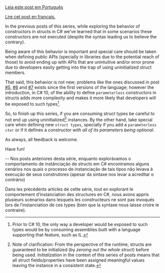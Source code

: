 [Leia este post em Português](https://programing-fun.blogspot.com/2023/05/uma-funcionalidade-do-cecilifier-pouco.html)

[Lire cet post en français.](https://programing-fun.blogspot.com/2023/05/little-unknown-cecilifier-feature.html)

<script>
populateToc("https://gist.githubusercontent.com/adrianoc/3e3a5159d438ea953c46f5a28a417a37/raw/179c99b21f9036026d8073a6e03e83c9b2aed1d4/struct_posts_toc.en.json", 'struct-series-toc');
</script>

<div id="struct-series-toc">

In the previous posts of this series, while exploring the behavior of constructors in structs in C# we've learned that in some scenarios these constructors are not executed (despite the syntax leading us to believe the contrary). 

Being aware of this behavior is important and special care should be taken when defining public APIs (specially in libraries due to the potential reach of those) to avoid ending up with APIs that are unintuitive and/or error prone due to developers easily getting into the trap of using uninitialized struct members.

That said, this behavior is not new; problems like the ones discussed in post [#5](https://programing-fun.blogspot.com/2023/12/structs-in-c-are-fun-part-59-other.html), [#6](https://programing-fun.blogspot.com/2024/01/structs-in-c-are-fun-part-69-struct.html) and [#7]() exists since the first versions of the language; however the introduction, in C# 10, of the ability to define `parameterless` constructors in structs adds more complexity and makes it more likely that developers will be exposed to  such types[^1].

So, to finish up this series, if you are consuming struct types be careful to not end up using uninitialized[^2] instances. By the other hand, take special care when defining new `struct types`, specially if you add a `parameterless ctor` or if it defines a _constructor with all of its parameters being optional_.

As always, all feedback is welcome.

Have fun!

[^1]: Prior to C# 10, the only way a developer would be exposed to such types would be by consuming assemblies built with a language supporting that feature, such as IL.

[^2]: Note of clarification: From the perspective of the runtime, structs are guaranteed to be initialized (by _zeroing out the whole struct_) before being used. _Initialization_ in the context of this series of posts means that all struct fields/properties have been assigned meaningful values leaving the instance in a consistent state. 



-- 
Nos posts anteriores desta série, enquanto explorávamos o comportamento de instânciação de structs em C# encontramos alguns cenários nos quais o processo de instanciação de tais tipos não levava à execução de seus construtores (apesar da sintaxe nos levar a acreditar o contrário)

Dans les précédents articles de cette série, tout en explorant le comportement d’instanciation des structures en C#, nous avons appris plusieurs scénarios dans lesquels les constructeurs ne sont pas invoqués lors de l’instanciation de ces types (bien que la syntaxe nous laisse croire le contraire).